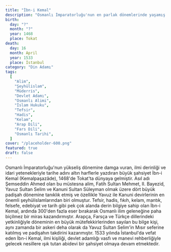 ```yaml
---
title: "İbn-i Kemal"
description: "Osmanlı İmparatorluğu'nun en parlak dönemlerinde yaşamış büyük alim, şeyhülislam, müderris ve devlet adamı İbn-i Kemal."
birth:
  day: "?"
  month: "?"
  year: 1468
  place: Tokat
death:
  day: 16
  month: April
  year: 1533
  place: İstanbul
category: "Din Adamı"
tags:
  [
    "Alim",
    "Şeyhülislam",
    "Müderris",
    "Devlet Adamı",
    "Osmanlı Alimi",
    "İslam Hukuku",
    "Tefsir",
    "Hadis",
    "Kelam",
    "Arap Dili",
    "Fars Dili",
    "Osmanlı Tarihi",
  ]
cover: "/placeholder-600.png"
featured: true
draft: false
---
```


Osmanlı İmparatorluğu'nun yükseliş dönemine damga vuran, ilmi derinliği ve idari yetenekleriyle tarihe adını altın harflerle yazdıran büyük şahsiyet İbn-i Kemal (Kemalpaşazâde), 1468'de Tokat'ta dünyaya gelmiştir. Asıl adı Şemseddin Ahmed olan bu müstesna alim, Fatih Sultan Mehmet, II. Bayezid, Yavuz Sultan Selim ve Kanuni Sultan Süleyman olmak üzere dört büyük padişah dönemine tanıklık etmiş ve özellikle Yavuz ile Kanuni devirlerinin en önemli şeyhülislamlarından biri olmuştur. Tefsir, hadis, fıkıh, kelam, mantık, felsefe, edebiyat ve tarih gibi pek çok alanda derin bilgiye sahip olan İbn-i Kemal, ardında 300'den fazla eser bırakarak Osmanlı ilim geleneğine paha biçilmez bir miras kazandırmıştır. Arapça, Farsça ve Türkçe dillerindeki yetkinliğiyle döneminin en büyük mütefekkirlerinden sayılan bu bilge kişi, aynı zamanda bir askeri deha olarak da Yavuz Sultan Selim'in Mısır seferine katılmış ve padişahın takdirini kazanmıştır. 1533 yılında İstanbul'da vefat eden İbn-i Kemal, ilmi kişiliği, devlet adamlığı vasfı ve manevi rehberliğiyle gelecek nesillere ışık tutan abidevi bir şahsiyet olmaya devam etmektedir.
